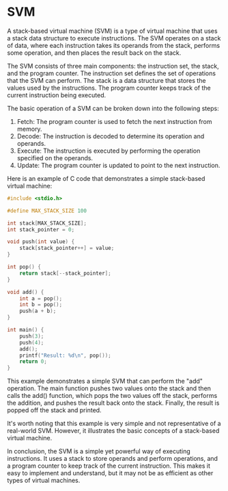 # SVM

A stack-based virtual machine (SVM) is a type of virtual machine that uses a stack data structure to execute instructions. The SVM operates on a stack of data, where each instruction takes its operands from the stack, performs some operation, and then places the result back on the stack.

The SVM consists of three main components: the instruction set, the stack, and the program counter. The instruction set defines the set of operations that the SVM can perform. The stack is a data structure that stores the values used by the instructions. The program counter keeps track of the current instruction being executed.

The basic operation of a SVM can be broken down into the following steps:

1. Fetch: The program counter is used to fetch the next instruction from memory.
2. Decode: The instruction is decoded to determine its operation and operands.
3. Execute: The instruction is executed by performing the operation specified on the operands.
4. Update: The program counter is updated to point to the next instruction.

Here is an example of C code that demonstrates a simple stack-based virtual machine:

```c
#include <stdio.h>

#define MAX_STACK_SIZE 100

int stack[MAX_STACK_SIZE];
int stack_pointer = 0;

void push(int value) {
    stack[stack_pointer++] = value;
}

int pop() {
    return stack[--stack_pointer];
}

void add() {
    int a = pop();
    int b = pop();
    push(a + b);
}

int main() {
    push(3);
    push(4);
    add();
    printf("Result: %d\n", pop());
    return 0;
}
```

This example demonstrates a simple SVM that can perform the "add" operation. The main function pushes two values onto the stack and then calls the add() function, which pops the two values off the stack, performs the addition, and pushes the result back onto the stack. Finally, the result is popped off the stack and printed.

It's worth noting that this example is very simple and not representative of a real-world SVM. However, it illustrates the basic concepts of a stack-based virtual machine.

In conclusion, the SVM is a simple yet powerful way of executing instructions. It uses a stack to store operands and perform operations, and a program counter to keep track of the current instruction. This makes it easy to implement and understand, but it may not be as efficient as other types of virtual machines.
